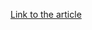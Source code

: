 [Link to the article](https://microsoft.com/security/blog/2021/11/10/the-hunt-for-nobelium-the-most-sophisticated-nation-state-attack-in-history/)
